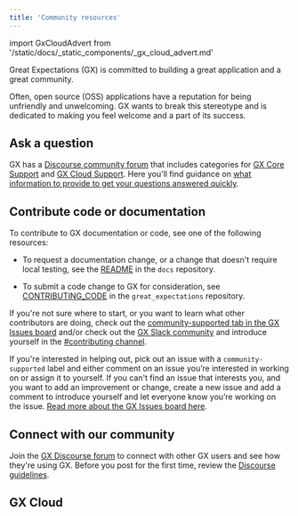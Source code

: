 ```yaml
---
title: 'Community resources'
---
```

import GxCloudAdvert from '/static/docs/_static_components/_gx_cloud_advert.md'

Great Expectations (GX) is committed to building a great application and a great community.

Often, open source (OSS) applications have a reputation for being unfriendly and unwelcoming. GX wants to break this stereotype and is dedicated to making you feel welcome and a part of its success.


## Ask a question

GX has a [Discourse community forum](https://discourse.greatexpectations.io/) that includes categories for [GX Core Support](https://discourse.greatexpectations.io/c/gx-core-support/) and [GX Cloud Support](https://discourse.greatexpectations.io/c/cloud-support/). Here you'll find guidance on [what information to provide to get your questions answered quickly](https://discourse.greatexpectations.io/t/how-to-get-your-questions-answered/1191).  

<!--
You can also use [GitHub Discussions](https://github.com/great-expectations/great_expectations/discussions/4951).
-->

<!--
## File a bug report or feature request
If you've discovered a bug or want to request a new feature, see [upvote an existing issue](https://github.com/great-expectations/great_expectations/issues) or [open a new issue](https://github.com/great-expectations/great_expectations/issues/new).
-->

## Contribute code or documentation

To contribute to GX documentation or code, see one of the following resources:

- To request a documentation change, or a change that doesn't require local testing, see the [README](https://github.com/great-expectations/great_expectations/tree/develop/docs) in the `docs` repository.

- To submit a code change to GX for consideration, see [CONTRIBUTING_CODE](https://github.com/great-expectations/great_expectations/blob/develop/CONTRIBUTING_CODE.md) in the `great_expectations` repository.

<!--
- To create and submit a Custom Expectation to GX for consideration, see [CONTRIBUTING_EXPECTATIONS](https://github.com/great-expectations/great_expectations/blob/develop/CONTRIBUTING_EXPECTATIONS.md) in the `great_expectations` repository.

- To submit a custom package to GX for consideration, see [CONTRIBUTING_PACKAGES](https://github.com/great-expectations/great_expectations/blob/develop/CONTRIBUTING_PACKAGES.md) in the `great_expectations` repository.
-->

If you're not sure where to start, or you want to learn what other contributors are doing, check out the [community-supported tab in the GX Issues board](https://github.com/orgs/great-expectations/projects/2/views/1?pane=info) and/or check out the [GX Slack community](https://greatexpectations.io/slack) and introduce yourself in the [#contributing channel](https://greatexpectationstalk.slack.com/archives/CV828B2UX).

If you're interested in helping out, pick out an issue with a `community-supported` label and either comment on an issue you’re interested in working on or assign it to yourself. If you can't find an issue that interests you, and you want to add an improvement or change, create a new issue and add a comment to introduce yourself and let everyone know you’re working on the issue. [Read more about the GX Issues board here](https://github.com/orgs/great-expectations/projects/2/views/3?pane=info).

## Connect with our community

Join the [GX Discourse forum](https://discourse.greatexpectations.io/) to connect with other GX users and see how they're using GX. Before you post for the first time, review the [Discourse guidelines](https://discourse.greatexpectations.io/t/discourse-guidelines/1230).

## GX Cloud

<GxCloudAdvert/>